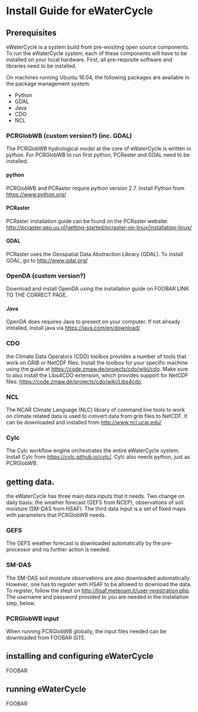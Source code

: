 # Install Guide for eWaterCycle

## Prerequisites
eWaterCycle is a system build from pre-exisiting open source components. To run the eWaterCycle system, each of these components will have to be installed on your local hardware. First, all pre-requisite software and libraries need to be installed.

On machines running Ubuntu 16.04, the following packages are available in the package management system:
- Python
- GDAL
- Java
- CDO
- NCL

### PCRGlobWB (custom version?) (inc. GDAL)
The PCRGlobWB hydrological model at the core of eWaterCycle is written in python. For PCRGlobWB to run first python, PCRaster and GDAL need to be installed.
#### python
PCRGlobWB and PCRaster require python version 2.7. Install Python from https://www.python.org/
#### PCRaster
PCRaster installation guide can be found on the PCRaster website: http://pcraster.geo.uu.nl/getting-started/pcraster-on-linux/installation-linux/
#### GDAL
PCRaster uses the Geospatial Data Abstraction Library (GDAL). To install GDAL, go to http://www.gdal.org/ 

### OpenDA (custom version?)
Download and install OpenDA using the installation guide on FOOBAR LINK TO THE CORRECT PAGE.
#### Java
OpenDA does requires Java to present on your computer. If not already installed, install java via https://java.com/en/download/

### CDO
the Climate Data Operators (CDO) toolbox provides a number of tools that work on GRIB or NetCDF files. Install the toolbox for your specific machine using the guide at https://code.zmaw.de/projects/cdo/wiki/cdo. Make sure to also install the Libs4CDO extension, which provides support for NetCDF files: https://code.zmaw.de/projects/cdo/wiki/Libs4cdo.

### NCL
The NCAR Climate Language (NLC) library of command line tools to work on climate related data is used to convert data from grib files to NetCDF. It can be downloaded and installed from http://www.ncl.ucar.edu/

### Cylc
The Cylc workflow engine orchestrates the entire eWaterCycle system. Install Cylc from https://cylc.github.io/cylc/. Cylc also needs python, just as PCRGlobWB.

## getting data.
the eWaterCycle has three main data inputs that it needs. Two change on daily basis: the weather forecast (GEFS from NCEP), observations of soil moisture (SM-DAS from HSAF). The third data input is a set of fixed maps with parameters that PCRGlobWB needs.
### GEFS
The GEFS weather forecast is downloaded automatically by the pre-processor and no further action is needed.

### SM-DAS
The SM-DAS soil moisture observations are also downloaded automatically. However, one has to register with HSAF to be allowed to download the data. To register, follow the stept on http://hsaf.meteoam.it/user-registration.php. The username and password provided to you are needed in the installation step, below.

### PCRGlobWB input
When running PCRGlobWB globally, the input files needed can be downloaded from FOOBAR SITE. 

## installing and configuring eWaterCycle
FOOBAR

## running  eWaterCycle
FOOBAR
